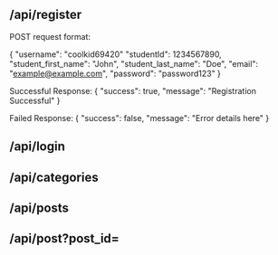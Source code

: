 ## /api/register

POST request format:

{
    "username": "coolkid69420"
    "studentId": 1234567890,
    "student_first_name": "John",
    "student_last_name": "Doe",
    "email": "example@example.com",
    "password": "password123"
}

Successful Response:
{
    "success": true,
    "message": "Registration Successful"
}

Failed Response:
{
    "success": false,
    "message": "Error details here"
}


## /api/login

## /api/categories

## /api/posts

## /api/post?post_id=